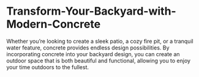 # Transform-Your-Backyard-with-Modern-Concrete
Whether you’re looking to create a sleek patio, a cozy fire pit, or a tranquil water feature, concrete provides endless design possibilities. By incorporating concrete into your backyard design, you can create an outdoor space that is both beautiful and functional, allowing you to enjoy your time outdoors to the fullest.
